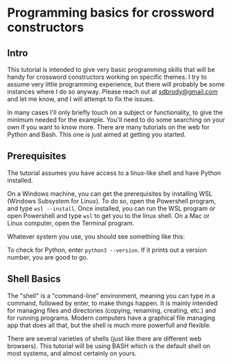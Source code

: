 # Programming basics for crossword constructors
## Intro
This tutorial is intended to give very basic programming skills that will be handy for crossword constructors working on specific themes.
I try to assume very little programming experience, but there will probably be some instances where I do so anyway. Please reach out at sdbrody@gmail.com and
let me know, and I will attempt to fix the issues.

In many cases I'll only briefly touch on a subject or functionality, to give the minimum needed for the example. You'll need to do some searching on your own if you want to know more. There are many tutorials on the web for Python and Bash. This one is just aimed at getting you started.

## Prerequisites
The tutorial assumes you have access to a linux-like shell and have Python installed. 

On a Windows machine, you can get the prerequisites by installing WSL (Windows Subsystem for Linux). To do so, open the Powershell program, and type `wsl --install`. Once installed, you can run the WSL program or open Powershell and type `wsl` to get you to the linux shell. On a Mac or Linux computer, open the Terminal program.  

Whatever system you use, you should see something like this:


To check for Python, enter `python3 --version`. If it prints out a version number, you are good to go.

## Shell Basics
The "shell" is a "command-line" environment, meaning you can type in a command, followed by enter, to make things happen. It is mainly intended for managing files and directories (copying, renaming, creating, etc.) and for running programs. Modern computers have a graphical file managing app that does all that, but the shell is much more powerfull and flexible.

There are several varieties of shells (just like there are different web browsers). This tutorial will be using BASH which is the default shell on most systems, and almost certainly on yours.

